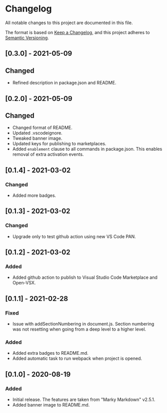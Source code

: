 # Changelog

All notable changes to this project are documented in this file.

The format is based on [Keep a Changelog](https://keepachangelog.com/en/1.0.0/),
and this project adheres to [Semantic Versioning](https://semver.org/spec/v2.0.0.html).

## [0.3.0] - 2021-05-09

## Changed

- Refined description in package.json and README.

## [0.2.0] - 2021-05-09

## Changed

- Changed format of README.
- Updated .vscodeignore.
- Tweaked banner image.
- Updated keys for publishing to marketplaces.
- Added `enablement` clause to all commands in package.json. This enables removal of extra activation events.

## [0.1.4] - 2021-03-02

### Changed

- Added more badges.

## [0.1.3] - 2021-03-02

### Changed

- Upgrade only to test github action using new VS Code PAN.

## [0.1.2] - 2021-03-02

### Added

- Added github action to publish to Visual Studio Code Marketplace and Open-VSX.

## [0.1.1] - 2021-02-28

### Fixed

- Issue with addSectionNumbering in document.js. Section numbering was not resetting when going from a deep level to a higher level.

### Added

- Added extra badges to README.md.
- Added automatic task to run webpack when project is opened.

## [0.1.0] - 2020-08-19

### Added

- Initial release. The features are taken from "Marky Markdown" v2.5.1.
- Added banner image to README.md.
